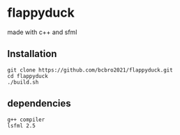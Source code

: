 # flappyduck
made with c++ and sfml


## Installation
```
git clone https://github.com/bcbro2021/flappyduck.git
cd flappyduck
./build.sh
```
## dependencies
```
g++ compiler
lsfml 2.5
```
